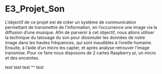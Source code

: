 # E3_Projet_Son
L’objectif de ce projet est de créer un système de communication permettant de transmettre de l’information, en l’occurrence une image via la diffusion d’une musique. 
Afin de parvenir à cet objectif, nous allons utiliser la technique du tatouage du son pour dissimuler les données de notre image dans les hautes fréquences, qui sont inaudibles à l’oreille humaine. 
Ensuite, à l’aide d’un micro les capter, et après analyse retrouver l’image transmise. Pour ce faire nous disposons de 2 cartes Raspberry pi, un micro et des enceintes.

test
test test ^^
test
